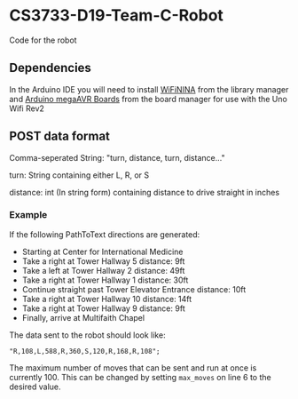 # CS3733-D19-Team-C-Robot
Code for the robot

## Dependencies

In the Arduino IDE you will need to install [WiFiNINA](https://github.com/arduino-libraries/WiFiNINA) from the library manager and [Arduino megaAVR Boards](https://github.com/arduino/ArduinoCore-megaavr) from the board manager for use with the Uno Wifi Rev2 

## POST data format
Comma-seperated String: "turn, distance, turn, distance..."

turn: String containing either L, R, or S

distance: int (In string form) containing distance to drive straight in inches

### Example

If the following PathToText directions are generated:

* Starting at Center for International Medicine
* Take a right at Tower Hallway 5 distance: 9ft
* Take a left at Tower Hallway 2 distance: 49ft
* Take a right at Tower Hallway 1 distance: 30ft
* Continue straight past Tower Elevator Entrance distance: 10ft
* Take a right at Tower Hallway 10 distance: 14ft
* Take a right at Tower Hallway 9 distance: 9ft
* Finally, arrive at Multifaith Chapel


The data sent to the robot should look like:

```
"R,108,L,588,R,360,S,120,R,168,R,108";
```

The maximum number of moves that can be sent and run at once is currently 100. This can be changed by setting ```max_moves``` on line 6 to the desired value.
